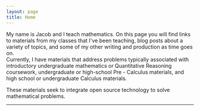 ```yaml
---
layout: page
title: Home
---
```




My name is Jacob and I teach mathematics.  On this page you will find links to materials from my classes that I've been teaching, 
blog posts about a variety of topics, and some of my other writing and production as time goes on.  
Currently, I have materials that address problems typically associated with introductory undergraduate mathematics or 
Quantitative Reasoning coursework, undergraduate or high-school Pre - Calculus materials, 
and high school or undergraduate Calculus materials.  

These materials seek to integrate open source technology to solve mathematical problems.

---



